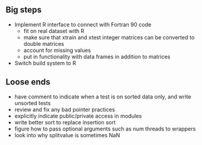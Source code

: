 
Big steps
---------

* Implement R interface to connect with Fortran 90 code
	* fit on real dataset with R
	* make sure that xtrain and xtest integer matrices can be converted to double matrices
	* account for missing values
	* put in functionality with data frames in addition to matrices
* Switch build system to R

Loose ends
----------
* have comment to indicate when a test is on sorted data only, and write unsorted tests
* review and fix any bad pointer practices
* explicitly indicate public/private access in modules
* write better sort to replace insertion sort
* figure how to pass optional arguments such as num threads to wrappers
* look into why splitvalue is sometimes NaN


